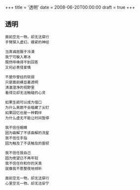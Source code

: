 +++
title = '透明'
date = 2008-06-20T00:00:00
draft = true
+++
## 透明

```text
面前空无一物，却无法穿行
手臂探入虚幻，绷紧的神经

当真诚屈服于冷漠
我宁可躲入寒冰
既然呼唤得不到回答
又何必责怪爱情

不是你曾经的软弱
只是面前横亘着透明
清澈澄净的视野里
看得见却无法触碰的心灵

如果生疏可以成为借口
为什么爽朗不会暗藏了尖钉
如果回忆也是一种羁绊
为什么虚无不能让时间暂停

我不信任眼睛
因为曲解了不该曲解的流星
我不信任手指
因为触及了不该触及的窗棂

我不信任我自己
因为绝望已不再年轻
我不信任你和你的天真
就像我不愿整夜地倾听

面前空无一物，却无法穿行
心里空无一物，却无法安宁
```
